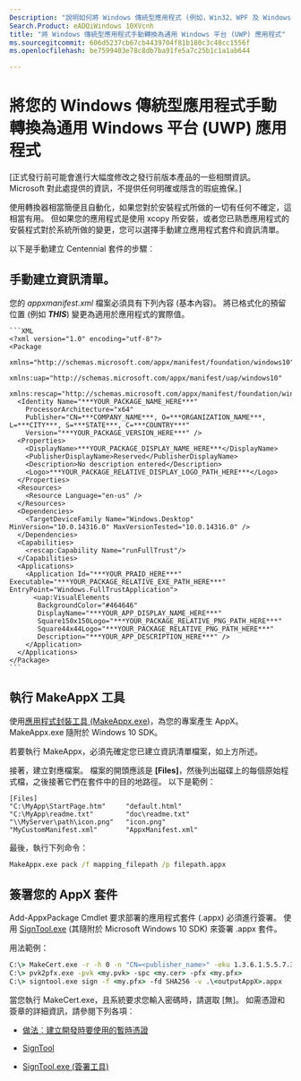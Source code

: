 ```yaml
---
Description: "說明如何將 Windows 傳統型應用程式 (例如，Win32、WPF 及 Windows Forms) 手動轉換為通用 Windows 平台 (UWP) 應用程式。"
Search.Product: eADQiWindows 10XVcnh
title: "將 Windows 傳統型應用程式手動轉換為通用 Windows 平台 (UWP) 應用程式"
ms.sourcegitcommit: 606d5237cb67cb4439704f81b180c3c48cc1556f
ms.openlocfilehash: be7599403e78c8db7ba91fe5a7c25b1c1a1ab644

---
```


# 將您的 Windows 傳統型應用程式手動轉換為通用 Windows 平台 (UWP) 應用程式

\[正式發行前可能會進行大幅度修改之發行前版本產品的一些相關資訊。 Microsoft 對此處提供的資訊，不提供任何明確或隱含的瑕疵擔保。\]

使用轉換器相當簡便且自動化，如果您對於安裝程式所做的一切有任何不確定，這相當有用。 但如果您的應用程式是使用 xcopy 所安裝，或者您已熟悉應用程式的安裝程式對於系統所做的變更，您可以選擇手動建立應用程式套件和資訊清單。

以下是手動建立 Centennial 套件的步驟︰

## 手動建立資訊清單。

您的 _appxmanifest.xml_ 檔案必須具有下列內容 (基本內容)。 將已格式化的預留位置 (例如 ***THIS***) 變更為適用於應用程式的實際值。

    ```XML
    <?xml version="1.0" encoding="utf-8"?>
    <Package
       xmlns="http://schemas.microsoft.com/appx/manifest/foundation/windows10"
       xmlns:uap="http://schemas.microsoft.com/appx/manifest/uap/windows10"
       xmlns:rescap="http://schemas.microsoft.com/appx/manifest/foundation/windows10/restrictedcapabilities">
      <Identity Name="***YOUR_PACKAGE_NAME_HERE***"
        ProcessorArchitecture="x64"
        Publisher="CN=***COMPANY_NAME***, O=***ORGANIZATION_NAME***, L=***CITY***, S=***STATE***, C=***COUNTRY***"
        Version="***YOUR_PACKAGE_VERSION_HERE***" />
      <Properties>
        <DisplayName>***YOUR_PACKAGE_DISPLAY_NAME_HERE***</DisplayName>
        <PublisherDisplayName>Reserved</PublisherDisplayName>
        <Description>No description entered</Description>
        <Logo>***YOUR_PACKAGE_RELATIVE_DISPLAY_LOGO_PATH_HERE***</Logo>
      </Properties>
      <Resources>
        <Resource Language="en-us" />
      </Resources>
      <Dependencies>
        <TargetDeviceFamily Name="Windows.Desktop" MinVersion="10.0.14316.0" MaxVersionTested="10.0.14316.0" />
      </Dependencies>
      <Capabilities>
        <rescap:Capability Name="runFullTrust"/>
      </Capabilities>
      <Applications>
        <Application Id="***YOUR_PRAID_HERE***" Executable="***YOUR_PACKAGE_RELATIVE_EXE_PATH_HERE***" EntryPoint="Windows.FullTrustApplication">
          <uap:VisualElements
           BackgroundColor="#464646"
           DisplayName="***YOUR_APP_DISPLAY_NAME_HERE***"
           Square150x150Logo="***YOUR_PACKAGE_RELATIVE_PNG_PATH_HERE***"
           Square44x44Logo="***YOUR_PACKAGE_RELATIVE_PNG_PATH_HERE***"
           Description="***YOUR_APP_DESCRIPTION_HERE***" />
        </Application>
      </Applications>
    </Package>
    ```

## 執行 MakeAppX 工具

使用[應用程式封裝工具 (MakeAppx.exe)](https://msdn.microsoft.com/library/windows/desktop/hh446767(v=vs.85).aspx)，為您的專案產生 AppX。 MakeAppx.exe 隨附於 Windows 10 SDK。 

若要執行 MakeAppx，必須先確定您已建立資訊清單檔案，如上方所述。 

接著，建立對應檔案。 檔案的開頭應該是 **[Files]**，然後列出磁碟上的每個原始程式檔，之後接著它們在套件中的目的地路徑。 以下是範例： 

```
[Files]
"C:\MyApp\StartPage.htm"     "default.html"
"C:\MyApp\readme.txt"        "doc\readme.txt"
"\\MyServer\path\icon.png"   "icon.png"
"MyCustomManifest.xml"       "AppxManifest.xml"
```

最後，執行下列命令： 

```cmd
MakeAppx.exe pack /f mapping_filepath /p filepath.appx
```

## 簽署您的 AppX 套件

Add-AppxPackage Cmdlet 要求部署的應用程式套件 (.appx) 必須進行簽署。 使用 [SignTool.exe](https://msdn.microsoft.com/library/windows/desktop/aa387764(v=vs.85).aspx) (其隨附於 Microsoft Windows 10 SDK) 來簽署 .appx 套件。

用法範例： 

```cmd
C:\> MakeCert.exe -r -h 0 -n "CN=<publisher_name>" -eku 1.3.6.1.5.5.7.3.3 -pe -sv <my.pvk> <my.cer>
C:\> pvk2pfx.exe -pvk <my.pvk> -spc <my.cer> -pfx <my.pfx>
C:\> signtool.exe sign -f <my.pfx> -fd SHA256 -v .\<outputAppX>.appx
```

當您執行 MakeCert.exe，且系統要求您輸入密碼時，請選取 \[無\]。 如需憑證和簽章的詳細資訊，請參閱下列各項︰ 

- [做法︰建立開發時要使用的暫時憑證](https://msdn.microsoft.com/library/ms733813.aspx)

- [SignTool](https://msdn.microsoft.com/library/windows/desktop/aa387764.aspx)

- [SignTool.exe (簽署工具)](https://msdn.microsoft.com/library/8s9b9yaz.aspx)




<!--HONumber=Jun16_HO5-->


